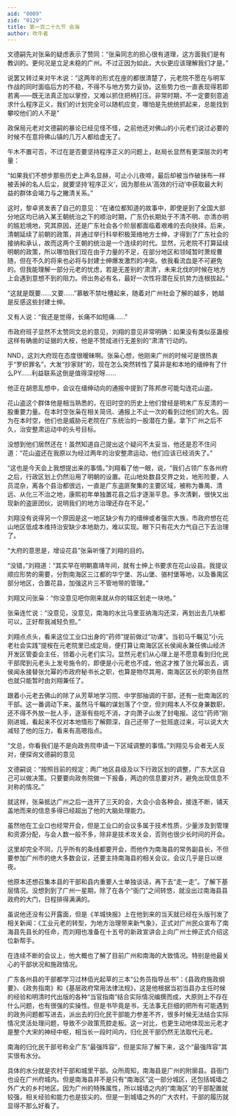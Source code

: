 ```yaml
---
aid: "0009"
zid: "0129"
title: 第一百二十九节 会海
author: 吹牛者
---
```


文德嗣先对张枭的疑虑表示了赞同：“张枭同志的担心很有道理，这方面我们是有教训的。更何况是立足未稳的广州。不过正因为如此，大伙更应该理解我们才是。”

说罢又转过来对午木说：“这两年的形式在座的都很清楚了，元老院不愿在与明军作战的同时面临后方的不稳，不得不与地方势力妥协。这些势力也一直表现得若即若离——既无法真正加以掌控，又难以抓住把柄打压。非常时期，不一定要刻意追求什么程序正义，我们的计划完全可以随机应变，哪怕是先统统抓起来，总能找到攀咬他们的人不是”

政保局元老对文德嗣的暴论已经见怪不怪，之前他还对佛山的小元老们说过必要的时候不在意将佛山镇的几万人都给虚无了。

午木不置可否，不过在是否要坚持程序正义的问题上，赵局长显然有更深层次的考量：

“如果我们不想步那些历史上声名显赫，可止小儿夜啼，最后却被当作破抹布一样被丢掉的名人后尘，就要坚持‘程序正义’，因为那些从‘高效的行动’中获取最大利益的群体会竭力与之撇清关系。”

这时，黎卓贤发表了自己的意见：“在诸位都知道的故事中，即使是到了全国大部分地区均已纳入某王朝统治之下的顺治时期，广东仍长期处于不清不明、亦清亦明的尴尬境地，究其原因，还是广东社会各个阶层都面临着艰难的去向抉择。后来，清朝延续了前朝的政策，并通过举行科举积极笼络地方士绅，才得到了广东社会的接纳和承认，故而这两个王朝的统治是一个连续的时代。显然，元老院不打算延续明朝的政策，所以哪怕我们现在由于力量的不足，在部分地区和领域暂时萧规曹随，但在不久的将来也必将与封建士绅爆发激烈的冲突。依我看流血是不可避免的。但我能理解一部分元老的忧虑，若是无差别的‘肃清’，未来北伐的时候在地方上会遇到意想不到的阻力。师出务必有名，最好一次性将潜在反抗势力连根拔起。”

“这就是既要……又要……”慕敏不禁吐槽起来，随着对广州社会了解的越多，她越是反感这些封建士绅。

又有人说：“我还是觉得，长痛不如短痛……”

市政府班子显然不太赞同文总的意见，刘翔的意见非常明确：如果没有类似巫蛊桉这样有确凿的证据的大桉，他是不赞成进行无差别的“肃清”行动的。



NND，这刘大府现在态度很暧昧啊。张枭心想，他刚来广州的时候可是很热衷于“罗织罪名”，大发“抄家财”的，现在怎么突然转性了莫非是和本地的缙绅有了什么PY……利益联系这倒是值得深挖呀……

他正在胡思乱想中，会议在缙绅动向的通报中提到了陈邦彦可能勾连花山盗。

花山盗这个群体他是相当熟悉的，在旧时空的历史上他们曾经是明末广东反清的一股重要力量。在本时空张枭在相关简讯、通报上不止一次的看到过他们的大名。因为在本时空，他们也是威胁元老院在广东统治的一股潜在力量。拿下广州之后不久，治安整肃运动中的头号目标。

没想到他们居然还在！虽然知道自己提出这个疑问不太妥当，他还是忍不住问道：“花山盗还在我原以为经过两年的治安整肃运动，他们应该已经消失了。”

“这也是今天会上我想提出来的事情。”刘翔看了他一眼，说，“我们占领广东各州府之后，行政区划上仍然沿用了明朝的设置。花山地处数县交界之处，地形险要，人员混杂，离各个县治都很远，一直是广东盗匪聚集的主要区域，被称为番禺、清远、从化三不治之地，康熙初年单独置花县之后才逐渐平息。多次清剿，很快又出现新的盗匪团伙，说明我们的地方治理还存在不足。”

刘翔没有说得另一个原因是这一地区缺少有力的缙绅或者强宗大族，市政府想在花山地区低成本维持治安缺少本地助力，难以实现。眼下只有花大力气自己下去治理了。

“大府的意思是，增设花县”张枭听懂了刘翔的目的。

“没错，”刘翔道：“其实早在明朝嘉靖年间，就有士绅上书要求在花山设县。我提议顺应形势的需要，分割南海区三江都的华宁堡、苏山堡、骆村堡等地，以及番禺区部分地区，合置花县，加强这片三不管地带的管理。”

刘翔又问张枭：“你没意见吧你刚来就从你的辖区划走一块地。”

张枭连忙说：“没意见，没意见，南海的水比马里亚纳海沟还深，再划出去几块都可以，正好帮我减轻负担。”

刘翔点点头，看来这位工业口出身的“药师”提前做过“功课”。当初马千瞩见“小元老社会实践”提桉在元老院里已成定局，便打算让南海区区长侯闻永兼任佛山经济开发区管委会主任，领着小元老们实习。显然元老们从心理上是不愿意看到归化民干部爬到元老头上发号施令的，即便是小元老也不成，他这才推了张允幂出去，调侯闻永接替张允幂的市政府秘书长之职，也算是物尽其用，南海区区长的职务自然也就只能暂时由刘翔兼任了。

跟着小元老去佛山的除了从芳草地学习院、中学部抽调的干部，还有一批南海区的干部。这一番调动下来，虽然马千瞩的谋划落了个空，但刘翔本人不仅身兼数职，还不得不外放一批人手，逐渐有些吃不消，才向萧子山发了封电报。这位“药师”刚刚进城，看起来不仅对本地情形了解颇深，自己还带了一批班底过来，可以说大大减轻了他的压力，看来有高嗯指点。

“文总，你看我们是不是向政务院申请一下区域调整的事情。”刘翔见与会者无人反对，便探询文德嗣的意见

文德嗣说：“按照目前的规定：两广地区县级及以下行政区划的调整，广东大区自己可以做决策。只要要向政务院做一下报备，两边的信息要对齐，避免出现信息不对称的情况。”

就这样，张枭抵达广州之后一连开了三天的会，大会小会各种会，接连不断，铺天盖地而来的信息多得已经超出了他的大脑处理能力。

虽然他在工业口也经常开会，但是工业口的会议多属于技术性质，少量涉及到管理和资源分配，与会人数一般不多，除非是技术攻关会，否则也很少长时间的开会。

这里却完全不同，几乎所有的条线都要开会，而他作为南海县的常务副县长，不但要参加广州市的绝大多数会议，还要主持南海县的相关会议。会议几乎是日以继夜。

他原本还想召集本县的干部和县内重要人士单独谈话，再下去“走一走”。了解下基层情况。没想到到了广州一星期，除了在各个“衙门”之间转悠，就没出过南海县县政府的大门，日程排得满满的。

虽说他还没有公开露面，但是《羊城快报》上在他到来的当天就已经在头版刊发了相关新闻：《工业元老的转型，为地方治理带来新气象》，正式对广州民众宣布了南海县先县长的任命，而刘翔也准备在十五号的新政宣讲会上向广州士绅正式介绍这位新帮手。

在连续不断的会议上，他大概也了解了目前广州和南海的大致情况。特别是他最关心的干部状况和施政情况。

广东各州县的干部都学习过林佰光起草的三本“公务员指导丛书”：《县政府施政纲要》、《政务指南》和《基层政府常用法律法规》，这是他根据当初当县办主任时候的经验和明清时代出版的各种“当官指南”结合实际情况编撰而成，大原则上不存在什么问题，也有很强的实操性。但是书毕竟是书，无法事无巨细的把所有可能遇到的政务问题都写进去，派出去的归化民干部能力参差不齐，很多时候无法结合实际情况灵活处理问题，导致不少政策荒腔走板。这一对比，也更生动地体现出元老才是整个大宋的神经中枢，相当长一段时间内，归化民干部仍然无法取代元老。

南海的归化民干部号称全广东“最强阵容”，但是实际了解下来，这个“最强阵容”其实很有水分。

具体的水分就是农村干部和城里干部。众所周知，南海县是广州的附廓县。县衙门也设在广州府城内。但是南海县并不是只有“南海区”这一部分城区，还包括城墙之外广大的乡村地区。因为广州的特殊属性，所以城墙之内的“南海区”的干部配置就较强，相关经验和能力也是拔尖的。但是一到城墙之外的广大农村，干部的履历就显得不那么好看了。

